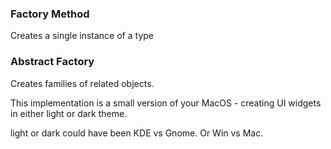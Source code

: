 ### Factory Method

Creates a single instance of a type

### Abstract Factory

Creates families of related objects.

This implementation is a small version of your MacOS - creating UI widgets in either light or dark theme.

light or dark could have been KDE vs Gnome. Or Win vs Mac. 
